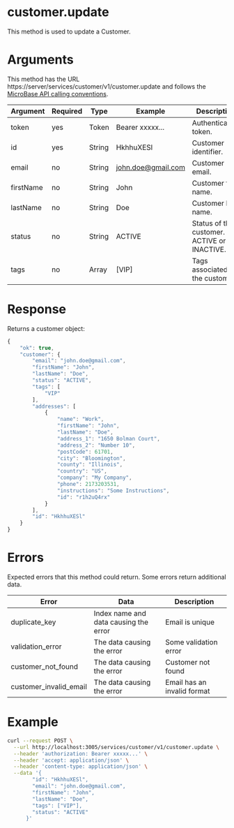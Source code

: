 # customer.update

This method is used to update a Customer.

# Arguments

This method has the URL https://server/services/customer/v1/customer.update and
follows the [MicroBase API calling conventions](../calling-conventions.html).

Argument | Required | Type | Example | Description
---------|----------|------|---------|------------
token     | yes  | Token       | Bearer xxxxx...      | Authentication token.
id        | yes  | String      | HkhhuXESl            | Customer identifier.
email     | no   | String      | john.doe@gmail.com   | Customer email.
firstName | no   | String      | John                 | Customer first name.
lastName  | no   | String      | Doe                  | Customer last name.
status    | no   | String      | ACTIVE               | Status of the customer. ACTIVE or INACTIVE.
tags      | no   | Array       | [VIP]                | Tags associated to the customer.

# Response

Returns a customer object:

```javascript
{
    "ok": true,
    "customer": {
        "email": "john.doe@gmail.com",
        "firstName": "John",
        "lastName": "Doe",
        "status": "ACTIVE",
        "tags": [
            "VIP"
        ],
        "addresses": [
            {
                "name": "Work",
                "firstName": "John",
                "lastName": "Doe",
                "address_1": "1650 Bolman Court",
                "address_2": "Number 10",
                "postCode": 61701,
                "city": "Bloomington",
                "county": "Illinois",
                "country": "US",
                "company": "My Company",
                "phone": 2173203531,
                "instructions": "Some Instructions",
                "id": "r1h2uQ4rx"
            }
        ],
        "id": "HkhhuXESl"
    }
}
```

# Errors

Expected errors that this method could return. Some errors return additional data.

Error | Data | Description
------|------|------------
duplicate_key | Index name and data causing the error | Email is unique
validation_error | The data causing the error | Some validation error
customer_not_found | The data causing the error | Customer not found
customer_invalid_email | The data causing the error | Email has an invalid format

# Example

```bash
curl --request POST \
  --url http://localhost:3005/services/customer/v1/customer.update \
  --header 'authorization: Bearer xxxxx...' \
  --header 'accept: application/json' \
  --header 'content-type: application/json' \
  --data '{
        "id": "HkhhuXESl",
        "email": "john.doe@gmail.com",
        "firstName": "John",
        "lastName": "Doe",
        "tags": ["VIP"],
        "status": "ACTIVE"
      }'
```
